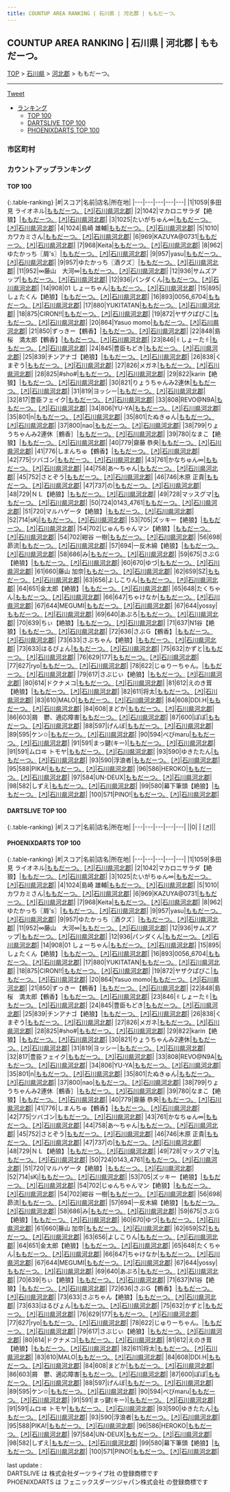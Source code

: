 ```yaml
---
title: COUNTUP AREA RANKING | 石川県 | 河北郡 | ももだーつ。
---
```

## COUNTUP AREA RANKING | 石川県 | 河北郡 | ももだーつ。

[TOP](/darts/rank/) > [石川県](/darts/rank/石川県/) > [河北郡](/darts/rank/石川県/河北郡/) > ももだーつ。

___

<a href="https://twitter.com/share?ref_src=twsrc%5Etfw" data-text="COUNTUP AREA RANKING | 石川県河北郡ももだーつ。" class="twitter-share-button" data-hashtags="DARTSLIVE,PHOENIXDARTS,darts,ダーツ" data-show-count="false">Tweet</a>

* [ランキング](#カウントアップランキング)
    * [TOP 100](#top-100)
    * [DARTSLIVE TOP 100](#dartslive-top-100)
    * [PHOENIXDARTS TOP 100](#phoenixdarts-top-100)

### 市区町村

<ul>

</ul>

### カウントアップランキング

#### TOP 100



{:.table-ranking}
|#|スコア|名前|店名|所在地|
|---|---|---|---|---|
|1|1059|<span class="rank-name-pd">多田見 ライオネル</span>|<a href="/darts/rank/shops/9361.html">ももだーつ。</a> <a href="https://vs.phoenixdarts.com/jp/shop/shopDetailInfo/s_9361?s_seq=9361">[↗]</a>|<a href="/darts/rank/石川県/河北郡">石川県河北郡</a>|
|2|1042|<span class="rank-name-pd">マカロニサラダ【絶狼】</span>|<a href="/darts/rank/shops/9361.html">ももだーつ。</a> <a href="https://vs.phoenixdarts.com/jp/shop/shopDetailInfo/s_9361?s_seq=9361">[↗]</a>|<a href="/darts/rank/石川県/河北郡">石川県河北郡</a>|
|3|1025|<span class="rank-name-pd">たいがちゅん∞</span>|<a href="/darts/rank/shops/9361.html">ももだーつ。</a> <a href="https://vs.phoenixdarts.com/jp/shop/shopDetailInfo/s_9361?s_seq=9361">[↗]</a>|<a href="/darts/rank/石川県/河北郡">石川県河北郡</a>|
|4|1024|<span class="rank-name-pd"><span class="pro-icon-pd"></span>島崎 雄輔</span>|<a href="/darts/rank/shops/9361.html">ももだーつ。</a> <a href="https://vs.phoenixdarts.com/jp/shop/shopDetailInfo/s_9361?s_seq=9361">[↗]</a>|<a href="/darts/rank/石川県/河北郡">石川県河北郡</a>|
|5|1010|<span class="rank-name-pd">カワカミさん</span>|<a href="/darts/rank/shops/9361.html">ももだーつ。</a> <a href="https://vs.phoenixdarts.com/jp/shop/shopDetailInfo/s_9361?s_seq=9361">[↗]</a>|<a href="/darts/rank/石川県/河北郡">石川県河北郡</a>|
|6|969|<span class="rank-name-pd">KAZUYA@0731</span>|<a href="/darts/rank/shops/9361.html">ももだーつ。</a> <a href="https://vs.phoenixdarts.com/jp/shop/shopDetailInfo/s_9361?s_seq=9361">[↗]</a>|<a href="/darts/rank/石川県/河北郡">石川県河北郡</a>|
|7|968|<span class="rank-name-pd">Keita</span>|<a href="/darts/rank/shops/9361.html">ももだーつ。</a> <a href="https://vs.phoenixdarts.com/jp/shop/shopDetailInfo/s_9361?s_seq=9361">[↗]</a>|<a href="/darts/rank/石川県/河北郡">石川県河北郡</a>|
|8|962|<span class="rank-name-pd">ゆたかっち〖屑&#x27;s〗</span>|<a href="/darts/rank/shops/9361.html">ももだーつ。</a> <a href="https://vs.phoenixdarts.com/jp/shop/shopDetailInfo/s_9361?s_seq=9361">[↗]</a>|<a href="/darts/rank/石川県/河北郡">石川県河北郡</a>|
|9|957|<span class="rank-name-pd">yasu</span>|<a href="/darts/rank/shops/9361.html">ももだーつ。</a> <a href="https://vs.phoenixdarts.com/jp/shop/shopDetailInfo/s_9361?s_seq=9361">[↗]</a>|<a href="/darts/rank/石川県/河北郡">石川県河北郡</a>|
|9|957|<span class="rank-name-pd">ゆたかっち〖酒クズ〗</span>|<a href="/darts/rank/shops/9361.html">ももだーつ。</a> <a href="https://vs.phoenixdarts.com/jp/shop/shopDetailInfo/s_9361?s_seq=9361">[↗]</a>|<a href="/darts/rank/石川県/河北郡">石川県河北郡</a>|
|11|952|<span class="rank-name-pd">∞藤山　大河∞</span>|<a href="/darts/rank/shops/9361.html">ももだーつ。</a> <a href="https://vs.phoenixdarts.com/jp/shop/shopDetailInfo/s_9361?s_seq=9361">[↗]</a>|<a href="/darts/rank/石川県/河北郡">石川県河北郡</a>|
|12|936|<span class="rank-name-pd">サムズアップ</span>|<a href="/darts/rank/shops/9361.html">ももだーつ。</a> <a href="https://vs.phoenixdarts.com/jp/shop/shopDetailInfo/s_9361?s_seq=9361">[↗]</a>|<a href="/darts/rank/石川県/河北郡">石川県河北郡</a>|
|12|936|<span class="rank-name-pd">パンダくん</span>|<a href="/darts/rank/shops/9361.html">ももだーつ。</a> <a href="https://vs.phoenixdarts.com/jp/shop/shopDetailInfo/s_9361?s_seq=9361">[↗]</a>|<a href="/darts/rank/石川県/河北郡">石川県河北郡</a>|
|14|908|<span class="rank-name-pd">01 しょーちゃん</span>|<a href="/darts/rank/shops/9361.html">ももだーつ。</a> <a href="https://vs.phoenixdarts.com/jp/shop/shopDetailInfo/s_9361?s_seq=9361">[↗]</a>|<a href="/darts/rank/石川県/河北郡">石川県河北郡</a>|
|15|895|<span class="rank-name-pd">しょたくん【絶狼】</span>|<a href="/darts/rank/shops/9361.html">ももだーつ。</a> <a href="https://vs.phoenixdarts.com/jp/shop/shopDetailInfo/s_9361?s_seq=9361">[↗]</a>|<a href="/darts/rank/石川県/河北郡">石川県河北郡</a>|
|16|893|<span class="rank-name-pd">0056_6704</span>|<a href="/darts/rank/shops/9361.html">ももだーつ。</a> <a href="https://vs.phoenixdarts.com/jp/shop/shopDetailInfo/s_9361?s_seq=9361">[↗]</a>|<a href="/darts/rank/石川県/河北郡">石川県河北郡</a>|
|17|880|<span class="rank-name-pd">YUKITATAN</span>|<a href="/darts/rank/shops/9361.html">ももだーつ。</a> <a href="https://vs.phoenixdarts.com/jp/shop/shopDetailInfo/s_9361?s_seq=9361">[↗]</a>|<a href="/darts/rank/石川県/河北郡">石川県河北郡</a>|
|18|875|<span class="rank-name-pd">CIRON!!</span>|<a href="/darts/rank/shops/9361.html">ももだーつ。</a> <a href="https://vs.phoenixdarts.com/jp/shop/shopDetailInfo/s_9361?s_seq=9361">[↗]</a>|<a href="/darts/rank/石川県/河北郡">石川県河北郡</a>|
|19|872|<span class="rank-name-pd">ヤザクぱぴこ</span>|<a href="/darts/rank/shops/9361.html">ももだーつ。</a> <a href="https://vs.phoenixdarts.com/jp/shop/shopDetailInfo/s_9361?s_seq=9361">[↗]</a>|<a href="/darts/rank/石川県/河北郡">石川県河北郡</a>|
|20|864|<span class="rank-name-pd">Yasuo momo</span>|<a href="/darts/rank/shops/9361.html">ももだーつ。</a> <a href="https://vs.phoenixdarts.com/jp/shop/shopDetailInfo/s_9361?s_seq=9361">[↗]</a>|<a href="/darts/rank/石川県/河北郡">石川県河北郡</a>|
|21|850|<span class="rank-name-pd">ずっきー【鶴香】</span>|<a href="/darts/rank/shops/9361.html">ももだーつ。</a> <a href="https://vs.phoenixdarts.com/jp/shop/shopDetailInfo/s_9361?s_seq=9361">[↗]</a>|<a href="/darts/rank/石川県/河北郡">石川県河北郡</a>|
|22|848|<span class="rank-name-pd">島桜　満太郎【鶴香】</span>|<a href="/darts/rank/shops/9361.html">ももだーつ。</a> <a href="https://vs.phoenixdarts.com/jp/shop/shopDetailInfo/s_9361?s_seq=9361">[↗]</a>|<a href="/darts/rank/石川県/河北郡">石川県河北郡</a>|
|23|846|<span class="rank-name-pd">✌︎しょーた✌︎</span>|<a href="/darts/rank/shops/9361.html">ももだーつ。</a> <a href="https://vs.phoenixdarts.com/jp/shop/shopDetailInfo/s_9361?s_seq=9361">[↗]</a>|<a href="/darts/rank/石川県/河北郡">石川県河北郡</a>|
|24|845|<span class="rank-name-pd">豊臣もどき</span>|<a href="/darts/rank/shops/9361.html">ももだーつ。</a> <a href="https://vs.phoenixdarts.com/jp/shop/shopDetailInfo/s_9361?s_seq=9361">[↗]</a>|<a href="/darts/rank/石川県/河北郡">石川県河北郡</a>|
|25|839|<span class="rank-name-pd">チンアナゴ【絶狼】</span>|<a href="/darts/rank/shops/9361.html">ももだーつ。</a> <a href="https://vs.phoenixdarts.com/jp/shop/shopDetailInfo/s_9361?s_seq=9361">[↗]</a>|<a href="/darts/rank/石川県/河北郡">石川県河北郡</a>|
|26|838|<span class="rank-name-pd">くまぞう</span>|<a href="/darts/rank/shops/9361.html">ももだーつ。</a> <a href="https://vs.phoenixdarts.com/jp/shop/shopDetailInfo/s_9361?s_seq=9361">[↗]</a>|<a href="/darts/rank/石川県/河北郡">石川県河北郡</a>|
|27|826|<span class="rank-name-pd">メガネ</span>|<a href="/darts/rank/shops/9361.html">ももだーつ。</a> <a href="https://vs.phoenixdarts.com/jp/shop/shopDetailInfo/s_9361?s_seq=9361">[↗]</a>|<a href="/darts/rank/石川県/河北郡">石川県河北郡</a>|
|28|825|<span class="rank-name-pd">#sho#</span>|<a href="/darts/rank/shops/9361.html">ももだーつ。</a> <a href="https://vs.phoenixdarts.com/jp/shop/shopDetailInfo/s_9361?s_seq=9361">[↗]</a>|<a href="/darts/rank/石川県/河北郡">石川県河北郡</a>|
|29|822|<span class="rank-name-pd">karin【絶狼】</span>|<a href="/darts/rank/shops/9361.html">ももだーつ。</a> <a href="https://vs.phoenixdarts.com/jp/shop/shopDetailInfo/s_9361?s_seq=9361">[↗]</a>|<a href="/darts/rank/石川県/河北郡">石川県河北郡</a>|
|30|821|<span class="rank-name-pd">りょうちゃんみ2連休</span>|<a href="/darts/rank/shops/9361.html">ももだーつ。</a> <a href="https://vs.phoenixdarts.com/jp/shop/shopDetailInfo/s_9361?s_seq=9361">[↗]</a>|<a href="/darts/rank/石川県/河北郡">石川県河北郡</a>|
|31|819|<span class="rank-name-pd">ヨッシー</span>|<a href="/darts/rank/shops/9361.html">ももだーつ。</a> <a href="https://vs.phoenixdarts.com/jp/shop/shopDetailInfo/s_9361?s_seq=9361">[↗]</a>|<a href="/darts/rank/石川県/河北郡">石川県河北郡</a>|
|32|817|<span class="rank-name-pd">豊臣フェイク</span>|<a href="/darts/rank/shops/9361.html">ももだーつ。</a> <a href="https://vs.phoenixdarts.com/jp/shop/shopDetailInfo/s_9361?s_seq=9361">[↗]</a>|<a href="/darts/rank/石川県/河北郡">石川県河北郡</a>|
|33|808|<span class="rank-name-pd">REVO@N9A</span>|<a href="/darts/rank/shops/9361.html">ももだーつ。</a> <a href="https://vs.phoenixdarts.com/jp/shop/shopDetailInfo/s_9361?s_seq=9361">[↗]</a>|<a href="/darts/rank/石川県/河北郡">石川県河北郡</a>|
|34|806|<span class="rank-name-pd">YU-YA</span>|<a href="/darts/rank/shops/9361.html">ももだーつ。</a> <a href="https://vs.phoenixdarts.com/jp/shop/shopDetailInfo/s_9361?s_seq=9361">[↗]</a>|<a href="/darts/rank/石川県/河北郡">石川県河北郡</a>|
|35|801|<span class="rank-name-pd">n</span>|<a href="/darts/rank/shops/9361.html">ももだーつ。</a> <a href="https://vs.phoenixdarts.com/jp/shop/shopDetailInfo/s_9361?s_seq=9361">[↗]</a>|<a href="/darts/rank/石川県/河北郡">石川県河北郡</a>|
|35|801|<span class="rank-name-pd">たぬきゅん</span>|<a href="/darts/rank/shops/9361.html">ももだーつ。</a> <a href="https://vs.phoenixdarts.com/jp/shop/shopDetailInfo/s_9361?s_seq=9361">[↗]</a>|<a href="/darts/rank/石川県/河北郡">石川県河北郡</a>|
|37|800|<span class="rank-name-pd">nao</span>|<a href="/darts/rank/shops/9361.html">ももだーつ。</a> <a href="https://vs.phoenixdarts.com/jp/shop/shopDetailInfo/s_9361?s_seq=9361">[↗]</a>|<a href="/darts/rank/石川県/河北郡">石川県河北郡</a>|
|38|799|<span class="rank-name-pd">りょうちゃんみ2連休［鶴香］</span>|<a href="/darts/rank/shops/9361.html">ももだーつ。</a> <a href="https://vs.phoenixdarts.com/jp/shop/shopDetailInfo/s_9361?s_seq=9361">[↗]</a>|<a href="/darts/rank/石川県/河北郡">石川県河北郡</a>|
|39|780|<span class="rank-name-pd">なまこ【絶狼】</span>|<a href="/darts/rank/shops/9361.html">ももだーつ。</a> <a href="https://vs.phoenixdarts.com/jp/shop/shopDetailInfo/s_9361?s_seq=9361">[↗]</a>|<a href="/darts/rank/石川県/河北郡">石川県河北郡</a>|
|40|779|<span class="rank-name-pd"><span class="pro-icon-pd"></span>齋藤 恭央</span>|<a href="/darts/rank/shops/9361.html">ももだーつ。</a> <a href="https://vs.phoenixdarts.com/jp/shop/shopDetailInfo/s_9361?s_seq=9361">[↗]</a>|<a href="/darts/rank/石川県/河北郡">石川県河北郡</a>|
|41|776|<span class="rank-name-pd">しまんちゅ【鶴香】</span>|<a href="/darts/rank/shops/9361.html">ももだーつ。</a> <a href="https://vs.phoenixdarts.com/jp/shop/shopDetailInfo/s_9361?s_seq=9361">[↗]</a>|<a href="/darts/rank/石川県/河北郡">石川県河北郡</a>|
|42|775|<span class="rank-name-pd">ツバゴン</span>|<a href="/darts/rank/shops/9361.html">ももだーつ。</a> <a href="https://vs.phoenixdarts.com/jp/shop/shopDetailInfo/s_9361?s_seq=9361">[↗]</a>|<a href="/darts/rank/石川県/河北郡">石川県河北郡</a>|
|43|761|<span class="rank-name-pd">かなちゅん∞</span>|<a href="/darts/rank/shops/9361.html">ももだーつ。</a> <a href="https://vs.phoenixdarts.com/jp/shop/shopDetailInfo/s_9361?s_seq=9361">[↗]</a>|<a href="/darts/rank/石川県/河北郡">石川県河北郡</a>|
|44|758|<span class="rank-name-pd">あ〜ちゃん</span>|<a href="/darts/rank/shops/9361.html">ももだーつ。</a> <a href="https://vs.phoenixdarts.com/jp/shop/shopDetailInfo/s_9361?s_seq=9361">[↗]</a>|<a href="/darts/rank/石川県/河北郡">石川県河北郡</a>|
|45|752|<span class="rank-name-pd">さとぞう</span>|<a href="/darts/rank/shops/9361.html">ももだーつ。</a> <a href="https://vs.phoenixdarts.com/jp/shop/shopDetailInfo/s_9361?s_seq=9361">[↗]</a>|<a href="/darts/rank/石川県/河北郡">石川県河北郡</a>|
|46|746|<span class="rank-name-pd"><span class="pro-icon-pd"></span>木原 正貴</span>|<a href="/darts/rank/shops/9361.html">ももだーつ。</a> <a href="https://vs.phoenixdarts.com/jp/shop/shopDetailInfo/s_9361?s_seq=9361">[↗]</a>|<a href="/darts/rank/石川県/河北郡">石川県河北郡</a>|
|47|737|<span class="rank-name-pd">の</span>|<a href="/darts/rank/shops/9361.html">ももだーつ。</a> <a href="https://vs.phoenixdarts.com/jp/shop/shopDetailInfo/s_9361?s_seq=9361">[↗]</a>|<a href="/darts/rank/石川県/河北郡">石川県河北郡</a>|
|48|729|<span class="rank-name-pd">ＮＬ【絶狼】</span>|<a href="/darts/rank/shops/9361.html">ももだーつ。</a> <a href="https://vs.phoenixdarts.com/jp/shop/shopDetailInfo/s_9361?s_seq=9361">[↗]</a>|<a href="/darts/rank/石川県/河北郡">石川県河北郡</a>|
|49|728|<span class="rank-name-pd">マッスグマ</span>|<a href="/darts/rank/shops/9361.html">ももだーつ。</a> <a href="https://vs.phoenixdarts.com/jp/shop/shopDetailInfo/s_9361?s_seq=9361">[↗]</a>|<a href="/darts/rank/石川県/河北郡">石川県河北郡</a>|
|50|724|<span class="rank-name-pd">0143_4761</span>|<a href="/darts/rank/shops/9361.html">ももだーつ。</a> <a href="https://vs.phoenixdarts.com/jp/shop/shopDetailInfo/s_9361?s_seq=9361">[↗]</a>|<a href="/darts/rank/石川県/河北郡">石川県河北郡</a>|
|51|720|<span class="rank-name-pd">マルハゲータ【絶狼】</span>|<a href="/darts/rank/shops/9361.html">ももだーつ。</a> <a href="https://vs.phoenixdarts.com/jp/shop/shopDetailInfo/s_9361?s_seq=9361">[↗]</a>|<a href="/darts/rank/石川県/河北郡">石川県河北郡</a>|
|52|714|<span class="rank-name-pd">sKj</span>|<a href="/darts/rank/shops/9361.html">ももだーつ。</a> <a href="https://vs.phoenixdarts.com/jp/shop/shopDetailInfo/s_9361?s_seq=9361">[↗]</a>|<a href="/darts/rank/石川県/河北郡">石川県河北郡</a>|
|53|705|<span class="rank-name-pd">ズッキー【絶狼】</span>|<a href="/darts/rank/shops/9361.html">ももだーつ。</a> <a href="https://vs.phoenixdarts.com/jp/shop/shopDetailInfo/s_9361?s_seq=9361">[↗]</a>|<a href="/darts/rank/石川県/河北郡">石川県河北郡</a>|
|54|702|<span class="rank-name-pd">じゅんちゃんマン【絶狼】</span>|<a href="/darts/rank/shops/9361.html">ももだーつ。</a> <a href="https://vs.phoenixdarts.com/jp/shop/shopDetailInfo/s_9361?s_seq=9361">[↗]</a>|<a href="/darts/rank/石川県/河北郡">石川県河北郡</a>|
|54|702|<span class="rank-name-pd"><span class="pro-icon-pd"></span>紺谷 一樹</span>|<a href="/darts/rank/shops/9361.html">ももだーつ。</a> <a href="https://vs.phoenixdarts.com/jp/shop/shopDetailInfo/s_9361?s_seq=9361">[↗]</a>|<a href="/darts/rank/石川県/河北郡">石川県河北郡</a>|
|56|698|<span class="rank-name-pd">昴流</span>|<a href="/darts/rank/shops/9361.html">ももだーつ。</a> <a href="https://vs.phoenixdarts.com/jp/shop/shopDetailInfo/s_9361?s_seq=9361">[↗]</a>|<a href="/darts/rank/石川県/河北郡">石川県河北郡</a>|
|57|694|<span class="rank-name-pd">一反木綿【絶狼】</span>|<a href="/darts/rank/shops/9361.html">ももだーつ。</a> <a href="https://vs.phoenixdarts.com/jp/shop/shopDetailInfo/s_9361?s_seq=9361">[↗]</a>|<a href="/darts/rank/石川県/河北郡">石川県河北郡</a>|
|58|686|<span class="rank-name-pd">み</span>|<a href="/darts/rank/shops/9361.html">ももだーつ。</a> <a href="https://vs.phoenixdarts.com/jp/shop/shopDetailInfo/s_9361?s_seq=9361">[↗]</a>|<a href="/darts/rank/石川県/河北郡">石川県河北郡</a>|
|59|675|<span class="rank-name-pd">さぶＧ【絶狼】</span>|<a href="/darts/rank/shops/9361.html">ももだーつ。</a> <a href="https://vs.phoenixdarts.com/jp/shop/shopDetailInfo/s_9361?s_seq=9361">[↗]</a>|<a href="/darts/rank/石川県/河北郡">石川県河北郡</a>|
|60|670|<span class="rank-name-pd">ゆづ</span>|<a href="/darts/rank/shops/9361.html">ももだーつ。</a> <a href="https://vs.phoenixdarts.com/jp/shop/shopDetailInfo/s_9361?s_seq=9361">[↗]</a>|<a href="/darts/rank/石川県/河北郡">石川県河北郡</a>|
|61|660|<span class="rank-name-pd"><span class="pro-icon-pd"></span>藤山 加奈</span>|<a href="/darts/rank/shops/9361.html">ももだーつ。</a> <a href="https://vs.phoenixdarts.com/jp/shop/shopDetailInfo/s_9361?s_seq=9361">[↗]</a>|<a href="/darts/rank/石川県/河北郡">石川県河北郡</a>|
|62|659|<span class="rank-name-pd">SZ</span>|<a href="/darts/rank/shops/9361.html">ももだーつ。</a> <a href="https://vs.phoenixdarts.com/jp/shop/shopDetailInfo/s_9361?s_seq=9361">[↗]</a>|<a href="/darts/rank/石川県/河北郡">石川県河北郡</a>|
|63|656|<span class="rank-name-pd">よしこりん</span>|<a href="/darts/rank/shops/9361.html">ももだーつ。</a> <a href="https://vs.phoenixdarts.com/jp/shop/shopDetailInfo/s_9361?s_seq=9361">[↗]</a>|<a href="/darts/rank/石川県/河北郡">石川県河北郡</a>|
|64|651|<span class="rank-name-pd">金太郎【絶狼】</span>|<a href="/darts/rank/shops/9361.html">ももだーつ。</a> <a href="https://vs.phoenixdarts.com/jp/shop/shopDetailInfo/s_9361?s_seq=9361">[↗]</a>|<a href="/darts/rank/石川県/河北郡">石川県河北郡</a>|
|65|648|<span class="rank-name-pd">たくちゃん</span>|<a href="/darts/rank/shops/9361.html">ももだーつ。</a> <a href="https://vs.phoenixdarts.com/jp/shop/shopDetailInfo/s_9361?s_seq=9361">[↗]</a>|<a href="/darts/rank/石川県/河北郡">石川県河北郡</a>|
|66|647|<span class="rank-name-pd">ちゃけなか</span>|<a href="/darts/rank/shops/9361.html">ももだーつ。</a> <a href="https://vs.phoenixdarts.com/jp/shop/shopDetailInfo/s_9361?s_seq=9361">[↗]</a>|<a href="/darts/rank/石川県/河北郡">石川県河北郡</a>|
|67|644|<span class="rank-name-pd">MEGUMI</span>|<a href="/darts/rank/shops/9361.html">ももだーつ。</a> <a href="https://vs.phoenixdarts.com/jp/shop/shopDetailInfo/s_9361?s_seq=9361">[↗]</a>|<a href="/darts/rank/石川県/河北郡">石川県河北郡</a>|
|67|644|<span class="rank-name-pd">yossy</span>|<a href="/darts/rank/shops/9361.html">ももだーつ。</a> <a href="https://vs.phoenixdarts.com/jp/shop/shopDetailInfo/s_9361?s_seq=9361">[↗]</a>|<a href="/darts/rank/石川県/河北郡">石川県河北郡</a>|
|69|640|<span class="rank-name-pd">あぷろ</span>|<a href="/darts/rank/shops/9361.html">ももだーつ。</a> <a href="https://vs.phoenixdarts.com/jp/shop/shopDetailInfo/s_9361?s_seq=9361">[↗]</a>|<a href="/darts/rank/石川県/河北郡">石川県河北郡</a>|
|70|639|<span class="rank-name-pd">ちぃ【絶狼】</span>|<a href="/darts/rank/shops/9361.html">ももだーつ。</a> <a href="https://vs.phoenixdarts.com/jp/shop/shopDetailInfo/s_9361?s_seq=9361">[↗]</a>|<a href="/darts/rank/石川県/河北郡">石川県河北郡</a>|
|71|637|<span class="rank-name-pd">N1谷【絶狼】</span>|<a href="/darts/rank/shops/9361.html">ももだーつ。</a> <a href="https://vs.phoenixdarts.com/jp/shop/shopDetailInfo/s_9361?s_seq=9361">[↗]</a>|<a href="/darts/rank/石川県/河北郡">石川県河北郡</a>|
|72|636|<span class="rank-name-pd">さぶＧ【鶴香】</span>|<a href="/darts/rank/shops/9361.html">ももだーつ。</a> <a href="https://vs.phoenixdarts.com/jp/shop/shopDetailInfo/s_9361?s_seq=9361">[↗]</a>|<a href="/darts/rank/石川県/河北郡">石川県河北郡</a>|
|73|633|<span class="rank-name-pd">さぶちゃん【絶狼】</span>|<a href="/darts/rank/shops/9361.html">ももだーつ。</a> <a href="https://vs.phoenixdarts.com/jp/shop/shopDetailInfo/s_9361?s_seq=9361">[↗]</a>|<a href="/darts/rank/石川県/河北郡">石川県河北郡</a>|
|73|633|<span class="rank-name-pd">はるぴょん</span>|<a href="/darts/rank/shops/9361.html">ももだーつ。</a> <a href="https://vs.phoenixdarts.com/jp/shop/shopDetailInfo/s_9361?s_seq=9361">[↗]</a>|<a href="/darts/rank/石川県/河北郡">石川県河北郡</a>|
|75|632|<span class="rank-name-pd">かずと</span>|<a href="/darts/rank/shops/9361.html">ももだーつ。</a> <a href="https://vs.phoenixdarts.com/jp/shop/shopDetailInfo/s_9361?s_seq=9361">[↗]</a>|<a href="/darts/rank/石川県/河北郡">石川県河北郡</a>|
|76|629|<span class="rank-name-pd">177</span>|<a href="/darts/rank/shops/9361.html">ももだーつ。</a> <a href="https://vs.phoenixdarts.com/jp/shop/shopDetailInfo/s_9361?s_seq=9361">[↗]</a>|<a href="/darts/rank/石川県/河北郡">石川県河北郡</a>|
|77|627|<span class="rank-name-pd">ryo</span>|<a href="/darts/rank/shops/9361.html">ももだーつ。</a> <a href="https://vs.phoenixdarts.com/jp/shop/shopDetailInfo/s_9361?s_seq=9361">[↗]</a>|<a href="/darts/rank/石川県/河北郡">石川県河北郡</a>|
|78|622|<span class="rank-name-pd">じゅりーちゃん。</span>|<a href="/darts/rank/shops/9361.html">ももだーつ。</a> <a href="https://vs.phoenixdarts.com/jp/shop/shopDetailInfo/s_9361?s_seq=9361">[↗]</a>|<a href="/darts/rank/石川県/河北郡">石川県河北郡</a>|
|79|617|<span class="rank-name-pd">さぶじぃ【絶狼】</span>|<a href="/darts/rank/shops/9361.html">ももだーつ。</a> <a href="https://vs.phoenixdarts.com/jp/shop/shopDetailInfo/s_9361?s_seq=9361">[↗]</a>|<a href="/darts/rank/石川県/河北郡">石川県河北郡</a>|
|80|614|<span class="rank-name-pd">ドクナメコ</span>|<a href="/darts/rank/shops/9361.html">ももだーつ。</a> <a href="https://vs.phoenixdarts.com/jp/shop/shopDetailInfo/s_9361?s_seq=9361">[↗]</a>|<a href="/darts/rank/石川県/河北郡">石川県河北郡</a>|
|81|612|<span class="rank-name-pd">えのき茸【絶狼】</span>|<a href="/darts/rank/shops/9361.html">ももだーつ。</a> <a href="https://vs.phoenixdarts.com/jp/shop/shopDetailInfo/s_9361?s_seq=9361">[↗]</a>|<a href="/darts/rank/石川県/河北郡">石川県河北郡</a>|
|82|611|<span class="rank-name-pd">将太</span>|<a href="/darts/rank/shops/9361.html">ももだーつ。</a> <a href="https://vs.phoenixdarts.com/jp/shop/shopDetailInfo/s_9361?s_seq=9361">[↗]</a>|<a href="/darts/rank/石川県/河北郡">石川県河北郡</a>|
|83|610|<span class="rank-name-pd">MALO</span>|<a href="/darts/rank/shops/9361.html">ももだーつ。</a> <a href="https://vs.phoenixdarts.com/jp/shop/shopDetailInfo/s_9361?s_seq=9361">[↗]</a>|<a href="/darts/rank/石川県/河北郡">石川県河北郡</a>|
|84|608|<span class="rank-name-pd">DDI.H</span>|<a href="/darts/rank/shops/9361.html">ももだーつ。</a> <a href="https://vs.phoenixdarts.com/jp/shop/shopDetailInfo/s_9361?s_seq=9361">[↗]</a>|<a href="/darts/rank/石川県/河北郡">石川県河北郡</a>|
|84|608|<span class="rank-name-pd">まどか</span>|<a href="/darts/rank/shops/9361.html">ももだーつ。</a> <a href="https://vs.phoenixdarts.com/jp/shop/shopDetailInfo/s_9361?s_seq=9361">[↗]</a>|<a href="/darts/rank/石川県/河北郡">石川県河北郡</a>|
|86|603|<span class="rank-name-pd">屑　鬱、適応障害</span>|<a href="/darts/rank/shops/9361.html">ももだーつ。</a> <a href="https://vs.phoenixdarts.com/jp/shop/shopDetailInfo/s_9361?s_seq=9361">[↗]</a>|<a href="/darts/rank/石川県/河北郡">石川県河北郡</a>|
|87|600|<span class="rank-name-pd">ぽぽ</span>|<a href="/darts/rank/shops/9361.html">ももだーつ。</a> <a href="https://vs.phoenixdarts.com/jp/shop/shopDetailInfo/s_9361?s_seq=9361">[↗]</a>|<a href="/darts/rank/石川県/河北郡">石川県河北郡</a>|
|88|597|<span class="rank-name-pd">げんぼ</span>|<a href="/darts/rank/shops/9361.html">ももだーつ。</a> <a href="https://vs.phoenixdarts.com/jp/shop/shopDetailInfo/s_9361?s_seq=9361">[↗]</a>|<a href="/darts/rank/石川県/河北郡">石川県河北郡</a>|
|89|595|<span class="rank-name-pd">ケン✩</span>|<a href="/darts/rank/shops/9361.html">ももだーつ。</a> <a href="https://vs.phoenixdarts.com/jp/shop/shopDetailInfo/s_9361?s_seq=9361">[↗]</a>|<a href="/darts/rank/石川県/河北郡">石川県河北郡</a>|
|90|594|<span class="rank-name-pd">べびmaru</span>|<a href="/darts/rank/shops/9361.html">ももだーつ。</a> <a href="https://vs.phoenixdarts.com/jp/shop/shopDetailInfo/s_9361?s_seq=9361">[↗]</a>|<a href="/darts/rank/石川県/河北郡">石川県河北郡</a>|
|91|591|<span class="rank-name-pd">まっ鍵(キー)</span>|<a href="/darts/rank/shops/9361.html">ももだーつ。</a> <a href="https://vs.phoenixdarts.com/jp/shop/shopDetailInfo/s_9361?s_seq=9361">[↗]</a>|<a href="/darts/rank/石川県/河北郡">石川県河北郡</a>|
|91|591|<span class="rank-name-pd">ムロヰ トモヤ</span>|<a href="/darts/rank/shops/9361.html">ももだーつ。</a> <a href="https://vs.phoenixdarts.com/jp/shop/shopDetailInfo/s_9361?s_seq=9361">[↗]</a>|<a href="/darts/rank/石川県/河北郡">石川県河北郡</a>|
|93|590|<span class="rank-name-pd">ゆきたたん</span>|<a href="/darts/rank/shops/9361.html">ももだーつ。</a> <a href="https://vs.phoenixdarts.com/jp/shop/shopDetailInfo/s_9361?s_seq=9361">[↗]</a>|<a href="/darts/rank/石川県/河北郡">石川県河北郡</a>|
|93|590|<span class="rank-name-pd">浮浪者</span>|<a href="/darts/rank/shops/9361.html">ももだーつ。</a> <a href="https://vs.phoenixdarts.com/jp/shop/shopDetailInfo/s_9361?s_seq=9361">[↗]</a>|<a href="/darts/rank/石川県/河北郡">石川県河北郡</a>|
|95|588|<span class="rank-name-pd">PIKA!</span>|<a href="/darts/rank/shops/9361.html">ももだーつ。</a> <a href="https://vs.phoenixdarts.com/jp/shop/shopDetailInfo/s_9361?s_seq=9361">[↗]</a>|<a href="/darts/rank/石川県/河北郡">石川県河北郡</a>|
|96|586|<span class="rank-name-pd">HEROKO</span>|<a href="/darts/rank/shops/9361.html">ももだーつ。</a> <a href="https://vs.phoenixdarts.com/jp/shop/shopDetailInfo/s_9361?s_seq=9361">[↗]</a>|<a href="/darts/rank/石川県/河北郡">石川県河北郡</a>|
|97|584|<span class="rank-name-pd">UN-DEUX</span>|<a href="/darts/rank/shops/9361.html">ももだーつ。</a> <a href="https://vs.phoenixdarts.com/jp/shop/shopDetailInfo/s_9361?s_seq=9361">[↗]</a>|<a href="/darts/rank/石川県/河北郡">石川県河北郡</a>|
|98|582|<span class="rank-name-pd">しずえ</span>|<a href="/darts/rank/shops/9361.html">ももだーつ。</a> <a href="https://vs.phoenixdarts.com/jp/shop/shopDetailInfo/s_9361?s_seq=9361">[↗]</a>|<a href="/darts/rank/石川県/河北郡">石川県河北郡</a>|
|99|580|<span class="rank-name-pd">幕下筆頭【絶狼】</span>|<a href="/darts/rank/shops/9361.html">ももだーつ。</a> <a href="https://vs.phoenixdarts.com/jp/shop/shopDetailInfo/s_9361?s_seq=9361">[↗]</a>|<a href="/darts/rank/石川県/河北郡">石川県河北郡</a>|
|100|571|<span class="rank-name-pd">PINO!</span>|<a href="/darts/rank/shops/9361.html">ももだーつ。</a> <a href="https://vs.phoenixdarts.com/jp/shop/shopDetailInfo/s_9361?s_seq=9361">[↗]</a>|<a href="/darts/rank/石川県/河北郡">石川県河北郡</a>|


#### DARTSLIVE TOP 100



{:.table-ranking}
|#|スコア|名前|店名|所在地|
|---|---|---|---|---|
||0|<span class="rank-name-dl"> </span>|<a href="/darts/rank/shops/.html"></a> <a href="">[↗]</a>|<a href="/darts/rank//"></a>|


#### PHOENIXDARTS TOP 100



{:.table-ranking}
|#|スコア|名前|店名|所在地|
|---|---|---|---|---|
|1|1059|<span class="rank-name-pd">多田見 ライオネル</span>|<a href="/darts/rank/shops/9361.html">ももだーつ。</a> <a href="https://vs.phoenixdarts.com/jp/shop/shopDetailInfo/s_9361?s_seq=9361">[↗]</a>|<a href="/darts/rank/石川県/河北郡">石川県河北郡</a>|
|2|1042|<span class="rank-name-pd">マカロニサラダ【絶狼】</span>|<a href="/darts/rank/shops/9361.html">ももだーつ。</a> <a href="https://vs.phoenixdarts.com/jp/shop/shopDetailInfo/s_9361?s_seq=9361">[↗]</a>|<a href="/darts/rank/石川県/河北郡">石川県河北郡</a>|
|3|1025|<span class="rank-name-pd">たいがちゅん∞</span>|<a href="/darts/rank/shops/9361.html">ももだーつ。</a> <a href="https://vs.phoenixdarts.com/jp/shop/shopDetailInfo/s_9361?s_seq=9361">[↗]</a>|<a href="/darts/rank/石川県/河北郡">石川県河北郡</a>|
|4|1024|<span class="rank-name-pd"><span class="pro-icon-pd"></span>島崎 雄輔</span>|<a href="/darts/rank/shops/9361.html">ももだーつ。</a> <a href="https://vs.phoenixdarts.com/jp/shop/shopDetailInfo/s_9361?s_seq=9361">[↗]</a>|<a href="/darts/rank/石川県/河北郡">石川県河北郡</a>|
|5|1010|<span class="rank-name-pd">カワカミさん</span>|<a href="/darts/rank/shops/9361.html">ももだーつ。</a> <a href="https://vs.phoenixdarts.com/jp/shop/shopDetailInfo/s_9361?s_seq=9361">[↗]</a>|<a href="/darts/rank/石川県/河北郡">石川県河北郡</a>|
|6|969|<span class="rank-name-pd">KAZUYA@0731</span>|<a href="/darts/rank/shops/9361.html">ももだーつ。</a> <a href="https://vs.phoenixdarts.com/jp/shop/shopDetailInfo/s_9361?s_seq=9361">[↗]</a>|<a href="/darts/rank/石川県/河北郡">石川県河北郡</a>|
|7|968|<span class="rank-name-pd">Keita</span>|<a href="/darts/rank/shops/9361.html">ももだーつ。</a> <a href="https://vs.phoenixdarts.com/jp/shop/shopDetailInfo/s_9361?s_seq=9361">[↗]</a>|<a href="/darts/rank/石川県/河北郡">石川県河北郡</a>|
|8|962|<span class="rank-name-pd">ゆたかっち〖屑&#x27;s〗</span>|<a href="/darts/rank/shops/9361.html">ももだーつ。</a> <a href="https://vs.phoenixdarts.com/jp/shop/shopDetailInfo/s_9361?s_seq=9361">[↗]</a>|<a href="/darts/rank/石川県/河北郡">石川県河北郡</a>|
|9|957|<span class="rank-name-pd">yasu</span>|<a href="/darts/rank/shops/9361.html">ももだーつ。</a> <a href="https://vs.phoenixdarts.com/jp/shop/shopDetailInfo/s_9361?s_seq=9361">[↗]</a>|<a href="/darts/rank/石川県/河北郡">石川県河北郡</a>|
|9|957|<span class="rank-name-pd">ゆたかっち〖酒クズ〗</span>|<a href="/darts/rank/shops/9361.html">ももだーつ。</a> <a href="https://vs.phoenixdarts.com/jp/shop/shopDetailInfo/s_9361?s_seq=9361">[↗]</a>|<a href="/darts/rank/石川県/河北郡">石川県河北郡</a>|
|11|952|<span class="rank-name-pd">∞藤山　大河∞</span>|<a href="/darts/rank/shops/9361.html">ももだーつ。</a> <a href="https://vs.phoenixdarts.com/jp/shop/shopDetailInfo/s_9361?s_seq=9361">[↗]</a>|<a href="/darts/rank/石川県/河北郡">石川県河北郡</a>|
|12|936|<span class="rank-name-pd">サムズアップ</span>|<a href="/darts/rank/shops/9361.html">ももだーつ。</a> <a href="https://vs.phoenixdarts.com/jp/shop/shopDetailInfo/s_9361?s_seq=9361">[↗]</a>|<a href="/darts/rank/石川県/河北郡">石川県河北郡</a>|
|12|936|<span class="rank-name-pd">パンダくん</span>|<a href="/darts/rank/shops/9361.html">ももだーつ。</a> <a href="https://vs.phoenixdarts.com/jp/shop/shopDetailInfo/s_9361?s_seq=9361">[↗]</a>|<a href="/darts/rank/石川県/河北郡">石川県河北郡</a>|
|14|908|<span class="rank-name-pd">01 しょーちゃん</span>|<a href="/darts/rank/shops/9361.html">ももだーつ。</a> <a href="https://vs.phoenixdarts.com/jp/shop/shopDetailInfo/s_9361?s_seq=9361">[↗]</a>|<a href="/darts/rank/石川県/河北郡">石川県河北郡</a>|
|15|895|<span class="rank-name-pd">しょたくん【絶狼】</span>|<a href="/darts/rank/shops/9361.html">ももだーつ。</a> <a href="https://vs.phoenixdarts.com/jp/shop/shopDetailInfo/s_9361?s_seq=9361">[↗]</a>|<a href="/darts/rank/石川県/河北郡">石川県河北郡</a>|
|16|893|<span class="rank-name-pd">0056_6704</span>|<a href="/darts/rank/shops/9361.html">ももだーつ。</a> <a href="https://vs.phoenixdarts.com/jp/shop/shopDetailInfo/s_9361?s_seq=9361">[↗]</a>|<a href="/darts/rank/石川県/河北郡">石川県河北郡</a>|
|17|880|<span class="rank-name-pd">YUKITATAN</span>|<a href="/darts/rank/shops/9361.html">ももだーつ。</a> <a href="https://vs.phoenixdarts.com/jp/shop/shopDetailInfo/s_9361?s_seq=9361">[↗]</a>|<a href="/darts/rank/石川県/河北郡">石川県河北郡</a>|
|18|875|<span class="rank-name-pd">CIRON!!</span>|<a href="/darts/rank/shops/9361.html">ももだーつ。</a> <a href="https://vs.phoenixdarts.com/jp/shop/shopDetailInfo/s_9361?s_seq=9361">[↗]</a>|<a href="/darts/rank/石川県/河北郡">石川県河北郡</a>|
|19|872|<span class="rank-name-pd">ヤザクぱぴこ</span>|<a href="/darts/rank/shops/9361.html">ももだーつ。</a> <a href="https://vs.phoenixdarts.com/jp/shop/shopDetailInfo/s_9361?s_seq=9361">[↗]</a>|<a href="/darts/rank/石川県/河北郡">石川県河北郡</a>|
|20|864|<span class="rank-name-pd">Yasuo momo</span>|<a href="/darts/rank/shops/9361.html">ももだーつ。</a> <a href="https://vs.phoenixdarts.com/jp/shop/shopDetailInfo/s_9361?s_seq=9361">[↗]</a>|<a href="/darts/rank/石川県/河北郡">石川県河北郡</a>|
|21|850|<span class="rank-name-pd">ずっきー【鶴香】</span>|<a href="/darts/rank/shops/9361.html">ももだーつ。</a> <a href="https://vs.phoenixdarts.com/jp/shop/shopDetailInfo/s_9361?s_seq=9361">[↗]</a>|<a href="/darts/rank/石川県/河北郡">石川県河北郡</a>|
|22|848|<span class="rank-name-pd">島桜　満太郎【鶴香】</span>|<a href="/darts/rank/shops/9361.html">ももだーつ。</a> <a href="https://vs.phoenixdarts.com/jp/shop/shopDetailInfo/s_9361?s_seq=9361">[↗]</a>|<a href="/darts/rank/石川県/河北郡">石川県河北郡</a>|
|23|846|<span class="rank-name-pd">✌︎しょーた✌︎</span>|<a href="/darts/rank/shops/9361.html">ももだーつ。</a> <a href="https://vs.phoenixdarts.com/jp/shop/shopDetailInfo/s_9361?s_seq=9361">[↗]</a>|<a href="/darts/rank/石川県/河北郡">石川県河北郡</a>|
|24|845|<span class="rank-name-pd">豊臣もどき</span>|<a href="/darts/rank/shops/9361.html">ももだーつ。</a> <a href="https://vs.phoenixdarts.com/jp/shop/shopDetailInfo/s_9361?s_seq=9361">[↗]</a>|<a href="/darts/rank/石川県/河北郡">石川県河北郡</a>|
|25|839|<span class="rank-name-pd">チンアナゴ【絶狼】</span>|<a href="/darts/rank/shops/9361.html">ももだーつ。</a> <a href="https://vs.phoenixdarts.com/jp/shop/shopDetailInfo/s_9361?s_seq=9361">[↗]</a>|<a href="/darts/rank/石川県/河北郡">石川県河北郡</a>|
|26|838|<span class="rank-name-pd">くまぞう</span>|<a href="/darts/rank/shops/9361.html">ももだーつ。</a> <a href="https://vs.phoenixdarts.com/jp/shop/shopDetailInfo/s_9361?s_seq=9361">[↗]</a>|<a href="/darts/rank/石川県/河北郡">石川県河北郡</a>|
|27|826|<span class="rank-name-pd">メガネ</span>|<a href="/darts/rank/shops/9361.html">ももだーつ。</a> <a href="https://vs.phoenixdarts.com/jp/shop/shopDetailInfo/s_9361?s_seq=9361">[↗]</a>|<a href="/darts/rank/石川県/河北郡">石川県河北郡</a>|
|28|825|<span class="rank-name-pd">#sho#</span>|<a href="/darts/rank/shops/9361.html">ももだーつ。</a> <a href="https://vs.phoenixdarts.com/jp/shop/shopDetailInfo/s_9361?s_seq=9361">[↗]</a>|<a href="/darts/rank/石川県/河北郡">石川県河北郡</a>|
|29|822|<span class="rank-name-pd">karin【絶狼】</span>|<a href="/darts/rank/shops/9361.html">ももだーつ。</a> <a href="https://vs.phoenixdarts.com/jp/shop/shopDetailInfo/s_9361?s_seq=9361">[↗]</a>|<a href="/darts/rank/石川県/河北郡">石川県河北郡</a>|
|30|821|<span class="rank-name-pd">りょうちゃんみ2連休</span>|<a href="/darts/rank/shops/9361.html">ももだーつ。</a> <a href="https://vs.phoenixdarts.com/jp/shop/shopDetailInfo/s_9361?s_seq=9361">[↗]</a>|<a href="/darts/rank/石川県/河北郡">石川県河北郡</a>|
|31|819|<span class="rank-name-pd">ヨッシー</span>|<a href="/darts/rank/shops/9361.html">ももだーつ。</a> <a href="https://vs.phoenixdarts.com/jp/shop/shopDetailInfo/s_9361?s_seq=9361">[↗]</a>|<a href="/darts/rank/石川県/河北郡">石川県河北郡</a>|
|32|817|<span class="rank-name-pd">豊臣フェイク</span>|<a href="/darts/rank/shops/9361.html">ももだーつ。</a> <a href="https://vs.phoenixdarts.com/jp/shop/shopDetailInfo/s_9361?s_seq=9361">[↗]</a>|<a href="/darts/rank/石川県/河北郡">石川県河北郡</a>|
|33|808|<span class="rank-name-pd">REVO@N9A</span>|<a href="/darts/rank/shops/9361.html">ももだーつ。</a> <a href="https://vs.phoenixdarts.com/jp/shop/shopDetailInfo/s_9361?s_seq=9361">[↗]</a>|<a href="/darts/rank/石川県/河北郡">石川県河北郡</a>|
|34|806|<span class="rank-name-pd">YU-YA</span>|<a href="/darts/rank/shops/9361.html">ももだーつ。</a> <a href="https://vs.phoenixdarts.com/jp/shop/shopDetailInfo/s_9361?s_seq=9361">[↗]</a>|<a href="/darts/rank/石川県/河北郡">石川県河北郡</a>|
|35|801|<span class="rank-name-pd">n</span>|<a href="/darts/rank/shops/9361.html">ももだーつ。</a> <a href="https://vs.phoenixdarts.com/jp/shop/shopDetailInfo/s_9361?s_seq=9361">[↗]</a>|<a href="/darts/rank/石川県/河北郡">石川県河北郡</a>|
|35|801|<span class="rank-name-pd">たぬきゅん</span>|<a href="/darts/rank/shops/9361.html">ももだーつ。</a> <a href="https://vs.phoenixdarts.com/jp/shop/shopDetailInfo/s_9361?s_seq=9361">[↗]</a>|<a href="/darts/rank/石川県/河北郡">石川県河北郡</a>|
|37|800|<span class="rank-name-pd">nao</span>|<a href="/darts/rank/shops/9361.html">ももだーつ。</a> <a href="https://vs.phoenixdarts.com/jp/shop/shopDetailInfo/s_9361?s_seq=9361">[↗]</a>|<a href="/darts/rank/石川県/河北郡">石川県河北郡</a>|
|38|799|<span class="rank-name-pd">りょうちゃんみ2連休［鶴香］</span>|<a href="/darts/rank/shops/9361.html">ももだーつ。</a> <a href="https://vs.phoenixdarts.com/jp/shop/shopDetailInfo/s_9361?s_seq=9361">[↗]</a>|<a href="/darts/rank/石川県/河北郡">石川県河北郡</a>|
|39|780|<span class="rank-name-pd">なまこ【絶狼】</span>|<a href="/darts/rank/shops/9361.html">ももだーつ。</a> <a href="https://vs.phoenixdarts.com/jp/shop/shopDetailInfo/s_9361?s_seq=9361">[↗]</a>|<a href="/darts/rank/石川県/河北郡">石川県河北郡</a>|
|40|779|<span class="rank-name-pd"><span class="pro-icon-pd"></span>齋藤 恭央</span>|<a href="/darts/rank/shops/9361.html">ももだーつ。</a> <a href="https://vs.phoenixdarts.com/jp/shop/shopDetailInfo/s_9361?s_seq=9361">[↗]</a>|<a href="/darts/rank/石川県/河北郡">石川県河北郡</a>|
|41|776|<span class="rank-name-pd">しまんちゅ【鶴香】</span>|<a href="/darts/rank/shops/9361.html">ももだーつ。</a> <a href="https://vs.phoenixdarts.com/jp/shop/shopDetailInfo/s_9361?s_seq=9361">[↗]</a>|<a href="/darts/rank/石川県/河北郡">石川県河北郡</a>|
|42|775|<span class="rank-name-pd">ツバゴン</span>|<a href="/darts/rank/shops/9361.html">ももだーつ。</a> <a href="https://vs.phoenixdarts.com/jp/shop/shopDetailInfo/s_9361?s_seq=9361">[↗]</a>|<a href="/darts/rank/石川県/河北郡">石川県河北郡</a>|
|43|761|<span class="rank-name-pd">かなちゅん∞</span>|<a href="/darts/rank/shops/9361.html">ももだーつ。</a> <a href="https://vs.phoenixdarts.com/jp/shop/shopDetailInfo/s_9361?s_seq=9361">[↗]</a>|<a href="/darts/rank/石川県/河北郡">石川県河北郡</a>|
|44|758|<span class="rank-name-pd">あ〜ちゃん</span>|<a href="/darts/rank/shops/9361.html">ももだーつ。</a> <a href="https://vs.phoenixdarts.com/jp/shop/shopDetailInfo/s_9361?s_seq=9361">[↗]</a>|<a href="/darts/rank/石川県/河北郡">石川県河北郡</a>|
|45|752|<span class="rank-name-pd">さとぞう</span>|<a href="/darts/rank/shops/9361.html">ももだーつ。</a> <a href="https://vs.phoenixdarts.com/jp/shop/shopDetailInfo/s_9361?s_seq=9361">[↗]</a>|<a href="/darts/rank/石川県/河北郡">石川県河北郡</a>|
|46|746|<span class="rank-name-pd"><span class="pro-icon-pd"></span>木原 正貴</span>|<a href="/darts/rank/shops/9361.html">ももだーつ。</a> <a href="https://vs.phoenixdarts.com/jp/shop/shopDetailInfo/s_9361?s_seq=9361">[↗]</a>|<a href="/darts/rank/石川県/河北郡">石川県河北郡</a>|
|47|737|<span class="rank-name-pd">の</span>|<a href="/darts/rank/shops/9361.html">ももだーつ。</a> <a href="https://vs.phoenixdarts.com/jp/shop/shopDetailInfo/s_9361?s_seq=9361">[↗]</a>|<a href="/darts/rank/石川県/河北郡">石川県河北郡</a>|
|48|729|<span class="rank-name-pd">ＮＬ【絶狼】</span>|<a href="/darts/rank/shops/9361.html">ももだーつ。</a> <a href="https://vs.phoenixdarts.com/jp/shop/shopDetailInfo/s_9361?s_seq=9361">[↗]</a>|<a href="/darts/rank/石川県/河北郡">石川県河北郡</a>|
|49|728|<span class="rank-name-pd">マッスグマ</span>|<a href="/darts/rank/shops/9361.html">ももだーつ。</a> <a href="https://vs.phoenixdarts.com/jp/shop/shopDetailInfo/s_9361?s_seq=9361">[↗]</a>|<a href="/darts/rank/石川県/河北郡">石川県河北郡</a>|
|50|724|<span class="rank-name-pd">0143_4761</span>|<a href="/darts/rank/shops/9361.html">ももだーつ。</a> <a href="https://vs.phoenixdarts.com/jp/shop/shopDetailInfo/s_9361?s_seq=9361">[↗]</a>|<a href="/darts/rank/石川県/河北郡">石川県河北郡</a>|
|51|720|<span class="rank-name-pd">マルハゲータ【絶狼】</span>|<a href="/darts/rank/shops/9361.html">ももだーつ。</a> <a href="https://vs.phoenixdarts.com/jp/shop/shopDetailInfo/s_9361?s_seq=9361">[↗]</a>|<a href="/darts/rank/石川県/河北郡">石川県河北郡</a>|
|52|714|<span class="rank-name-pd">sKj</span>|<a href="/darts/rank/shops/9361.html">ももだーつ。</a> <a href="https://vs.phoenixdarts.com/jp/shop/shopDetailInfo/s_9361?s_seq=9361">[↗]</a>|<a href="/darts/rank/石川県/河北郡">石川県河北郡</a>|
|53|705|<span class="rank-name-pd">ズッキー【絶狼】</span>|<a href="/darts/rank/shops/9361.html">ももだーつ。</a> <a href="https://vs.phoenixdarts.com/jp/shop/shopDetailInfo/s_9361?s_seq=9361">[↗]</a>|<a href="/darts/rank/石川県/河北郡">石川県河北郡</a>|
|54|702|<span class="rank-name-pd">じゅんちゃんマン【絶狼】</span>|<a href="/darts/rank/shops/9361.html">ももだーつ。</a> <a href="https://vs.phoenixdarts.com/jp/shop/shopDetailInfo/s_9361?s_seq=9361">[↗]</a>|<a href="/darts/rank/石川県/河北郡">石川県河北郡</a>|
|54|702|<span class="rank-name-pd"><span class="pro-icon-pd"></span>紺谷 一樹</span>|<a href="/darts/rank/shops/9361.html">ももだーつ。</a> <a href="https://vs.phoenixdarts.com/jp/shop/shopDetailInfo/s_9361?s_seq=9361">[↗]</a>|<a href="/darts/rank/石川県/河北郡">石川県河北郡</a>|
|56|698|<span class="rank-name-pd">昴流</span>|<a href="/darts/rank/shops/9361.html">ももだーつ。</a> <a href="https://vs.phoenixdarts.com/jp/shop/shopDetailInfo/s_9361?s_seq=9361">[↗]</a>|<a href="/darts/rank/石川県/河北郡">石川県河北郡</a>|
|57|694|<span class="rank-name-pd">一反木綿【絶狼】</span>|<a href="/darts/rank/shops/9361.html">ももだーつ。</a> <a href="https://vs.phoenixdarts.com/jp/shop/shopDetailInfo/s_9361?s_seq=9361">[↗]</a>|<a href="/darts/rank/石川県/河北郡">石川県河北郡</a>|
|58|686|<span class="rank-name-pd">み</span>|<a href="/darts/rank/shops/9361.html">ももだーつ。</a> <a href="https://vs.phoenixdarts.com/jp/shop/shopDetailInfo/s_9361?s_seq=9361">[↗]</a>|<a href="/darts/rank/石川県/河北郡">石川県河北郡</a>|
|59|675|<span class="rank-name-pd">さぶＧ【絶狼】</span>|<a href="/darts/rank/shops/9361.html">ももだーつ。</a> <a href="https://vs.phoenixdarts.com/jp/shop/shopDetailInfo/s_9361?s_seq=9361">[↗]</a>|<a href="/darts/rank/石川県/河北郡">石川県河北郡</a>|
|60|670|<span class="rank-name-pd">ゆづ</span>|<a href="/darts/rank/shops/9361.html">ももだーつ。</a> <a href="https://vs.phoenixdarts.com/jp/shop/shopDetailInfo/s_9361?s_seq=9361">[↗]</a>|<a href="/darts/rank/石川県/河北郡">石川県河北郡</a>|
|61|660|<span class="rank-name-pd"><span class="pro-icon-pd"></span>藤山 加奈</span>|<a href="/darts/rank/shops/9361.html">ももだーつ。</a> <a href="https://vs.phoenixdarts.com/jp/shop/shopDetailInfo/s_9361?s_seq=9361">[↗]</a>|<a href="/darts/rank/石川県/河北郡">石川県河北郡</a>|
|62|659|<span class="rank-name-pd">SZ</span>|<a href="/darts/rank/shops/9361.html">ももだーつ。</a> <a href="https://vs.phoenixdarts.com/jp/shop/shopDetailInfo/s_9361?s_seq=9361">[↗]</a>|<a href="/darts/rank/石川県/河北郡">石川県河北郡</a>|
|63|656|<span class="rank-name-pd">よしこりん</span>|<a href="/darts/rank/shops/9361.html">ももだーつ。</a> <a href="https://vs.phoenixdarts.com/jp/shop/shopDetailInfo/s_9361?s_seq=9361">[↗]</a>|<a href="/darts/rank/石川県/河北郡">石川県河北郡</a>|
|64|651|<span class="rank-name-pd">金太郎【絶狼】</span>|<a href="/darts/rank/shops/9361.html">ももだーつ。</a> <a href="https://vs.phoenixdarts.com/jp/shop/shopDetailInfo/s_9361?s_seq=9361">[↗]</a>|<a href="/darts/rank/石川県/河北郡">石川県河北郡</a>|
|65|648|<span class="rank-name-pd">たくちゃん</span>|<a href="/darts/rank/shops/9361.html">ももだーつ。</a> <a href="https://vs.phoenixdarts.com/jp/shop/shopDetailInfo/s_9361?s_seq=9361">[↗]</a>|<a href="/darts/rank/石川県/河北郡">石川県河北郡</a>|
|66|647|<span class="rank-name-pd">ちゃけなか</span>|<a href="/darts/rank/shops/9361.html">ももだーつ。</a> <a href="https://vs.phoenixdarts.com/jp/shop/shopDetailInfo/s_9361?s_seq=9361">[↗]</a>|<a href="/darts/rank/石川県/河北郡">石川県河北郡</a>|
|67|644|<span class="rank-name-pd">MEGUMI</span>|<a href="/darts/rank/shops/9361.html">ももだーつ。</a> <a href="https://vs.phoenixdarts.com/jp/shop/shopDetailInfo/s_9361?s_seq=9361">[↗]</a>|<a href="/darts/rank/石川県/河北郡">石川県河北郡</a>|
|67|644|<span class="rank-name-pd">yossy</span>|<a href="/darts/rank/shops/9361.html">ももだーつ。</a> <a href="https://vs.phoenixdarts.com/jp/shop/shopDetailInfo/s_9361?s_seq=9361">[↗]</a>|<a href="/darts/rank/石川県/河北郡">石川県河北郡</a>|
|69|640|<span class="rank-name-pd">あぷろ</span>|<a href="/darts/rank/shops/9361.html">ももだーつ。</a> <a href="https://vs.phoenixdarts.com/jp/shop/shopDetailInfo/s_9361?s_seq=9361">[↗]</a>|<a href="/darts/rank/石川県/河北郡">石川県河北郡</a>|
|70|639|<span class="rank-name-pd">ちぃ【絶狼】</span>|<a href="/darts/rank/shops/9361.html">ももだーつ。</a> <a href="https://vs.phoenixdarts.com/jp/shop/shopDetailInfo/s_9361?s_seq=9361">[↗]</a>|<a href="/darts/rank/石川県/河北郡">石川県河北郡</a>|
|71|637|<span class="rank-name-pd">N1谷【絶狼】</span>|<a href="/darts/rank/shops/9361.html">ももだーつ。</a> <a href="https://vs.phoenixdarts.com/jp/shop/shopDetailInfo/s_9361?s_seq=9361">[↗]</a>|<a href="/darts/rank/石川県/河北郡">石川県河北郡</a>|
|72|636|<span class="rank-name-pd">さぶＧ【鶴香】</span>|<a href="/darts/rank/shops/9361.html">ももだーつ。</a> <a href="https://vs.phoenixdarts.com/jp/shop/shopDetailInfo/s_9361?s_seq=9361">[↗]</a>|<a href="/darts/rank/石川県/河北郡">石川県河北郡</a>|
|73|633|<span class="rank-name-pd">さぶちゃん【絶狼】</span>|<a href="/darts/rank/shops/9361.html">ももだーつ。</a> <a href="https://vs.phoenixdarts.com/jp/shop/shopDetailInfo/s_9361?s_seq=9361">[↗]</a>|<a href="/darts/rank/石川県/河北郡">石川県河北郡</a>|
|73|633|<span class="rank-name-pd">はるぴょん</span>|<a href="/darts/rank/shops/9361.html">ももだーつ。</a> <a href="https://vs.phoenixdarts.com/jp/shop/shopDetailInfo/s_9361?s_seq=9361">[↗]</a>|<a href="/darts/rank/石川県/河北郡">石川県河北郡</a>|
|75|632|<span class="rank-name-pd">かずと</span>|<a href="/darts/rank/shops/9361.html">ももだーつ。</a> <a href="https://vs.phoenixdarts.com/jp/shop/shopDetailInfo/s_9361?s_seq=9361">[↗]</a>|<a href="/darts/rank/石川県/河北郡">石川県河北郡</a>|
|76|629|<span class="rank-name-pd">177</span>|<a href="/darts/rank/shops/9361.html">ももだーつ。</a> <a href="https://vs.phoenixdarts.com/jp/shop/shopDetailInfo/s_9361?s_seq=9361">[↗]</a>|<a href="/darts/rank/石川県/河北郡">石川県河北郡</a>|
|77|627|<span class="rank-name-pd">ryo</span>|<a href="/darts/rank/shops/9361.html">ももだーつ。</a> <a href="https://vs.phoenixdarts.com/jp/shop/shopDetailInfo/s_9361?s_seq=9361">[↗]</a>|<a href="/darts/rank/石川県/河北郡">石川県河北郡</a>|
|78|622|<span class="rank-name-pd">じゅりーちゃん。</span>|<a href="/darts/rank/shops/9361.html">ももだーつ。</a> <a href="https://vs.phoenixdarts.com/jp/shop/shopDetailInfo/s_9361?s_seq=9361">[↗]</a>|<a href="/darts/rank/石川県/河北郡">石川県河北郡</a>|
|79|617|<span class="rank-name-pd">さぶじぃ【絶狼】</span>|<a href="/darts/rank/shops/9361.html">ももだーつ。</a> <a href="https://vs.phoenixdarts.com/jp/shop/shopDetailInfo/s_9361?s_seq=9361">[↗]</a>|<a href="/darts/rank/石川県/河北郡">石川県河北郡</a>|
|80|614|<span class="rank-name-pd">ドクナメコ</span>|<a href="/darts/rank/shops/9361.html">ももだーつ。</a> <a href="https://vs.phoenixdarts.com/jp/shop/shopDetailInfo/s_9361?s_seq=9361">[↗]</a>|<a href="/darts/rank/石川県/河北郡">石川県河北郡</a>|
|81|612|<span class="rank-name-pd">えのき茸【絶狼】</span>|<a href="/darts/rank/shops/9361.html">ももだーつ。</a> <a href="https://vs.phoenixdarts.com/jp/shop/shopDetailInfo/s_9361?s_seq=9361">[↗]</a>|<a href="/darts/rank/石川県/河北郡">石川県河北郡</a>|
|82|611|<span class="rank-name-pd">将太</span>|<a href="/darts/rank/shops/9361.html">ももだーつ。</a> <a href="https://vs.phoenixdarts.com/jp/shop/shopDetailInfo/s_9361?s_seq=9361">[↗]</a>|<a href="/darts/rank/石川県/河北郡">石川県河北郡</a>|
|83|610|<span class="rank-name-pd">MALO</span>|<a href="/darts/rank/shops/9361.html">ももだーつ。</a> <a href="https://vs.phoenixdarts.com/jp/shop/shopDetailInfo/s_9361?s_seq=9361">[↗]</a>|<a href="/darts/rank/石川県/河北郡">石川県河北郡</a>|
|84|608|<span class="rank-name-pd">DDI.H</span>|<a href="/darts/rank/shops/9361.html">ももだーつ。</a> <a href="https://vs.phoenixdarts.com/jp/shop/shopDetailInfo/s_9361?s_seq=9361">[↗]</a>|<a href="/darts/rank/石川県/河北郡">石川県河北郡</a>|
|84|608|<span class="rank-name-pd">まどか</span>|<a href="/darts/rank/shops/9361.html">ももだーつ。</a> <a href="https://vs.phoenixdarts.com/jp/shop/shopDetailInfo/s_9361?s_seq=9361">[↗]</a>|<a href="/darts/rank/石川県/河北郡">石川県河北郡</a>|
|86|603|<span class="rank-name-pd">屑　鬱、適応障害</span>|<a href="/darts/rank/shops/9361.html">ももだーつ。</a> <a href="https://vs.phoenixdarts.com/jp/shop/shopDetailInfo/s_9361?s_seq=9361">[↗]</a>|<a href="/darts/rank/石川県/河北郡">石川県河北郡</a>|
|87|600|<span class="rank-name-pd">ぽぽ</span>|<a href="/darts/rank/shops/9361.html">ももだーつ。</a> <a href="https://vs.phoenixdarts.com/jp/shop/shopDetailInfo/s_9361?s_seq=9361">[↗]</a>|<a href="/darts/rank/石川県/河北郡">石川県河北郡</a>|
|88|597|<span class="rank-name-pd">げんぼ</span>|<a href="/darts/rank/shops/9361.html">ももだーつ。</a> <a href="https://vs.phoenixdarts.com/jp/shop/shopDetailInfo/s_9361?s_seq=9361">[↗]</a>|<a href="/darts/rank/石川県/河北郡">石川県河北郡</a>|
|89|595|<span class="rank-name-pd">ケン✩</span>|<a href="/darts/rank/shops/9361.html">ももだーつ。</a> <a href="https://vs.phoenixdarts.com/jp/shop/shopDetailInfo/s_9361?s_seq=9361">[↗]</a>|<a href="/darts/rank/石川県/河北郡">石川県河北郡</a>|
|90|594|<span class="rank-name-pd">べびmaru</span>|<a href="/darts/rank/shops/9361.html">ももだーつ。</a> <a href="https://vs.phoenixdarts.com/jp/shop/shopDetailInfo/s_9361?s_seq=9361">[↗]</a>|<a href="/darts/rank/石川県/河北郡">石川県河北郡</a>|
|91|591|<span class="rank-name-pd">まっ鍵(キー)</span>|<a href="/darts/rank/shops/9361.html">ももだーつ。</a> <a href="https://vs.phoenixdarts.com/jp/shop/shopDetailInfo/s_9361?s_seq=9361">[↗]</a>|<a href="/darts/rank/石川県/河北郡">石川県河北郡</a>|
|91|591|<span class="rank-name-pd">ムロヰ トモヤ</span>|<a href="/darts/rank/shops/9361.html">ももだーつ。</a> <a href="https://vs.phoenixdarts.com/jp/shop/shopDetailInfo/s_9361?s_seq=9361">[↗]</a>|<a href="/darts/rank/石川県/河北郡">石川県河北郡</a>|
|93|590|<span class="rank-name-pd">ゆきたたん</span>|<a href="/darts/rank/shops/9361.html">ももだーつ。</a> <a href="https://vs.phoenixdarts.com/jp/shop/shopDetailInfo/s_9361?s_seq=9361">[↗]</a>|<a href="/darts/rank/石川県/河北郡">石川県河北郡</a>|
|93|590|<span class="rank-name-pd">浮浪者</span>|<a href="/darts/rank/shops/9361.html">ももだーつ。</a> <a href="https://vs.phoenixdarts.com/jp/shop/shopDetailInfo/s_9361?s_seq=9361">[↗]</a>|<a href="/darts/rank/石川県/河北郡">石川県河北郡</a>|
|95|588|<span class="rank-name-pd">PIKA!</span>|<a href="/darts/rank/shops/9361.html">ももだーつ。</a> <a href="https://vs.phoenixdarts.com/jp/shop/shopDetailInfo/s_9361?s_seq=9361">[↗]</a>|<a href="/darts/rank/石川県/河北郡">石川県河北郡</a>|
|96|586|<span class="rank-name-pd">HEROKO</span>|<a href="/darts/rank/shops/9361.html">ももだーつ。</a> <a href="https://vs.phoenixdarts.com/jp/shop/shopDetailInfo/s_9361?s_seq=9361">[↗]</a>|<a href="/darts/rank/石川県/河北郡">石川県河北郡</a>|
|97|584|<span class="rank-name-pd">UN-DEUX</span>|<a href="/darts/rank/shops/9361.html">ももだーつ。</a> <a href="https://vs.phoenixdarts.com/jp/shop/shopDetailInfo/s_9361?s_seq=9361">[↗]</a>|<a href="/darts/rank/石川県/河北郡">石川県河北郡</a>|
|98|582|<span class="rank-name-pd">しずえ</span>|<a href="/darts/rank/shops/9361.html">ももだーつ。</a> <a href="https://vs.phoenixdarts.com/jp/shop/shopDetailInfo/s_9361?s_seq=9361">[↗]</a>|<a href="/darts/rank/石川県/河北郡">石川県河北郡</a>|
|99|580|<span class="rank-name-pd">幕下筆頭【絶狼】</span>|<a href="/darts/rank/shops/9361.html">ももだーつ。</a> <a href="https://vs.phoenixdarts.com/jp/shop/shopDetailInfo/s_9361?s_seq=9361">[↗]</a>|<a href="/darts/rank/石川県/河北郡">石川県河北郡</a>|
|100|571|<span class="rank-name-pd">PINO!</span>|<a href="/darts/rank/shops/9361.html">ももだーつ。</a> <a href="https://vs.phoenixdarts.com/jp/shop/shopDetailInfo/s_9361?s_seq=9361">[↗]</a>|<a href="/darts/rank/石川県/河北郡">石川県河北郡</a>|


<div class="footer border-top border-gray-light mt-5 pt-3 text-right text-gray">
    last update : <span style="font-weight: italic" id="foot_last_modified"></span><br />
    DARTSLIVE は 株式会社ダーツライブ社 の登録商標です<br />
    PHOENIXDARTS は フェニックスダーツジャパン株式会社 の登録商標です<br />
</div>

<script src="https://cdnjs.cloudflare.com/ajax/libs/jquery.tablesorter/2.31.3/js/jquery.tablesorter.min.js" integrity="sha512-qzgd5cYSZcosqpzpn7zF2ZId8f/8CHmFKZ8j7mU4OUXTNRd5g+ZHBPsgKEwoqxCtdQvExE5LprwwPAgoicguNg==" crossorigin="anonymous" referrerpolicy="no-referrer"></script>
<link rel="stylesheet" href="https://cdnjs.cloudflare.com/ajax/libs/jquery.tablesorter/2.31.3/css/theme.default.min.css" integrity="sha512-wghhOJkjQX0Lh3NSWvNKeZ0ZpNn+SPVXX1Qyc9OCaogADktxrBiBdKGDoqVUOyhStvMBmJQ8ZdMHiR3wuEq8+w==" crossorigin="anonymous" referrerpolicy="no-referrer" />
<script>
$(function() {
    $(".table-ranking").tablesorter({sortList:[[0, 0]]});
    $("#foot_last_modified").text(formatDate(new Date(document.lastModified), 'yyyy-MM-dd HH:mm:ss'));
});
</script>

<script async src="https://platform.twitter.com/widgets.js" charset="utf-8"></script>